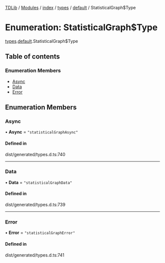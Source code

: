 [TDLib](../README.md) / [Modules](../modules.md) / [index](../modules/index.md) / [types](../modules/index.types.md) / [default](../modules/index.types.default.md) / StatisticalGraph$Type

# Enumeration: StatisticalGraph$Type

[types](../modules/index.types.md).[default](../modules/index.types.default.md).StatisticalGraph$Type

## Table of contents

### Enumeration Members

- [Async](index.types.default.StatisticalGraph_Type.md#async)
- [Data](index.types.default.StatisticalGraph_Type.md#data)
- [Error](index.types.default.StatisticalGraph_Type.md#error)

## Enumeration Members

### Async

• **Async** = ``"statisticalGraphAsync"``

#### Defined in

dist/generated/types.d.ts:740

___

### Data

• **Data** = ``"statisticalGraphData"``

#### Defined in

dist/generated/types.d.ts:739

___

### Error

• **Error** = ``"statisticalGraphError"``

#### Defined in

dist/generated/types.d.ts:741
